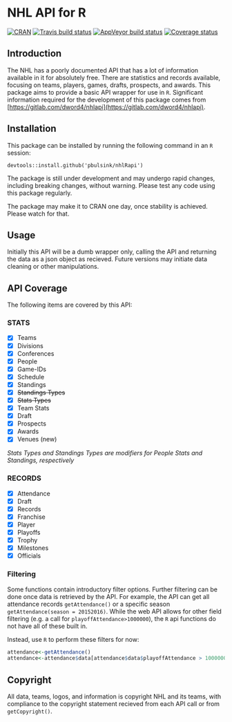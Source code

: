 # NHL API for R

[![CRAN](http://www.r-pkg.org/badges/version/nhlRapi)](http://cran.r-project.org/package=nhlRapi)
[![Travis build status](https://travis-ci.org/pbulsink/nhlRapi.svg?branch=master)](https://travis-ci.org/pbulsink/nhlRapi)
[![AppVeyor build status](https://ci.appveyor.com/api/projects/status/github/pbulsink/nhlRapi?branch=master&svg=true)](https://ci.appveyor.com/project/pbulsink/nhlRapi)
[![Coverage status](https://codecov.io/gh/pbulsink/nhlRapi/branch/master/graph/badge.svg)](https://codecov.io/github/pbulsink/nhlRapi?branch=master)

## Introduction

The NHL has a poorly documented API that has a lot of information available in it for absolutely free. There are statistics and records available, focusing on teams, players, games, drafts, prospects, and awards. This package aims to provide a basic API wrapper for use in `R`. Significant information required for the development of this package comes from [https://gitlab.com/dword4/nhlapi](https://gitlab.com/dword4/nhlapi).

## Installation
This package can be installed by running the following command in an `R` session:
```
devtools::install.github('pbulsink/nhlRapi')
```

The package is still under development and may undergo rapid changes, including breaking changes, without warning. Please test any code using this package regularly. 

The package may make it to CRAN one day, once stability is achieved. Please watch for that. 

## Usage
Initially this API will be a dumb wrapper only, calling the API and returning the data as a json object as recieved. Future versions may initiate data cleaning or other manipulations. 

## API Coverage

The following items are covered by this API:

### STATS

- [x] Teams
- [x] Divisions
- [x] Conferences
- [x] People
- [x] Game-IDs
- [x] Schedule
- [x] Standings
- [x] ~~Standings Types~~
- [x] ~~Stats Types~~
- [x] Team Stats
- [x] Draft
- [x] Prospects
- [x] Awards
- [x] Venues (new)

*Stats Types and Standings Types are modifiers for People Stats and Standings, respectively*

### RECORDS

- [X] Attendance
- [X] Draft
- [X] Records
- [X] Franchise
- [X] Player
- [X] Playoffs
- [X] Trophy
- [X] Milestones
- [X] Officials

### Filtering
Some functions contain introductory filter options. Further filtering can be done once data is retrieved by the API. For example, the API can get all attendance records `getAttendance()` or a specific season `getAttendance(season = 20152016)`. While the web API allows for other field filtering (e.g. a call for `playoffAttendance>1000000`), the `R` api functions do not have all of these built in. 

Instead, use `R` to perform these filters for now:
```r
attendance<-getAttendance()
attendance<-attendance$data[attendance$data$playoffAttendance > 1000000, ]
```

## Copyright
All data, teams, logos, and information is copyright NHL and its teams, with compliance to the copyright statement recieved from each API call or from `getCopyright()`.

